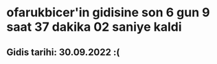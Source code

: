 # ofarukbicer'in gidisine son 6 gun 9 saat 37 dakika 02 saniye kaldi

## Gidis tarihi: 30.09.2022 :(